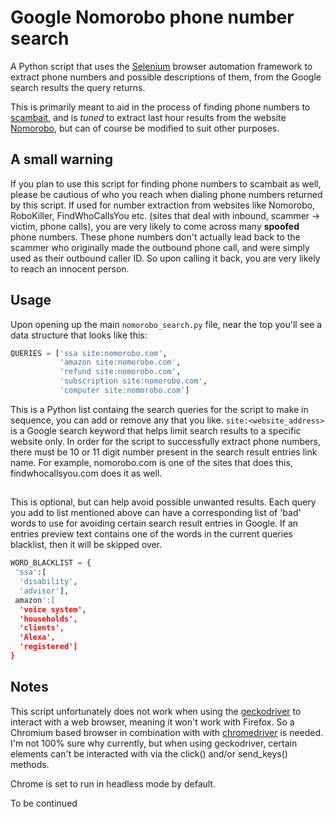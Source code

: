 # Google Nomorobo phone number search

A Python script that uses the [Selenium](https://github.com/SeleniumHQ/selenium/) browser automation framework to extract phone numbers and possible descriptions of them, from the Google search results the query returns.

This is primarily meant to aid in the process of finding phone numbers to [scambait](https://en.wikipedia.org/wiki/Scam_baiting), and is *tuned* to extract last hour results from the website [Nomorobo](http://nomorobo.com/), but can of course be
modified to suit other purposes.

## A small warning

If you plan to use this script for finding phone numbers to scambait as well, please be cautious of who you reach when dialing phone numbers returned by this script.
If used for number extraction from websites like Nomorobo, RoboKiller, FindWhoCallsYou etc. (sites that deal with inbound, scammer -> victim, phone calls), you are very likely to come across many **spoofed** phone numbers. These phone numbers don't actually lead back to the scammer who originally made the outbound phone call, and were simply used as their outbound caller ID.
So upon calling it back, you are very likely to reach an innocent person.

## Usage

Upon opening up the main `nomorobo_search.py` file, near the top you'll see a data structure that looks like this:

```python
QUERIES = ['ssa site:nomorobo.com',
           'amazon site:nomorobo.com',
           'refund site:nomorobo.com',
           'subscription site:nomorobo.com',
           'computer site:nomorobo.com']
```

This is a Python list containg the search queries for the script to make in sequence, you can add or remove any that you like.
`site:<website_address>` is a Google search keyword that helps limit search results to a specific website only. In order for the script to successfully extract phone numbers, there must be 10 or 11 digit number present in the search result entries link name. For example, nomorobo.com is one of the sites that does this, findwhocallsyou.com does it as well.

##

This is optional, but can help avoid possible unwanted results. Each query you add to list mentioned above can have a corresponding list of 'bad' words to use
for avoiding certain search result entries in Google. If an entries preview text contains one of the words in the current queries blacklist, then it will be skipped over.

```python
WORD_BLACKLIST = {
 'ssa':[
  'disability',
  'advisor'],
 amazon':[
  'voice system',
  'households',
  'clients',
  'Alexa',
  'registered']
}
```


## Notes

This script unfortunately does not work when using the [geckodriver](https://github.com/mozilla/geckodriver) to interact
with a web browser, meaning it won't work with Firefox. So a Chromium based browser in combination with with [chromedriver](https://sites.google.com/a/chromium.org/chromedriver/downloads) is needed. I'm not 100% sure why currently,
but when using geckodriver, certain elements can't be interacted with via the click() and/or send_keys() methods.

Chrome is set to run in headless mode by default.


To be continued
